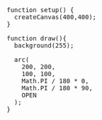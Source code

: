 <pre>function setup() {
  createCanvas(400,400);
}

function draw(){
  background(255);

  arc(
    200, 200,
    100, 100,
    Math.PI / 180 * 0,
    Math.PI / 180 * 90,
    OPEN
  );
}</pre>